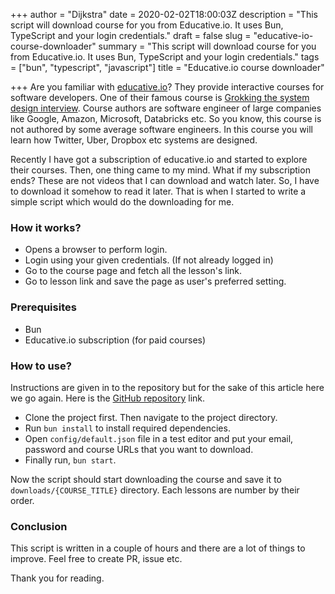 +++
author = "Dijkstra"
date = 2020-02-02T18:00:03Z
description = "This script will download course for you from Educative.io. It uses Bun, TypeScript and your login credentials."
draft = false
slug = "educative-io-course-downloader"
summary = "This script will download course for you from Educative.io. It uses Bun, TypeScript and your login credentials."
tags = ["bun", "typescript", "javascript"]
title = "Educative.io course downloader"

+++
Are you familiar with [educative.io](https://www.educative.io)? They provide interactive courses for software developers. One of their famous course is [Grokking the system design interview](https://www.educative.io/courses/grokking-the-system-design-interview). Course authors are software engineer of large companies like Google, Amazon, Microsoft, Databricks etc. So you know, this course is not authored by some average software engineers. In this course you will learn how Twitter, Uber, Dropbox etc systems are designed.

Recently I have got a subscription of educative.io and started to explore their courses. Then, one thing came to my mind. What if my subscription ends? These are not videos that I can download and watch later. So, I have to download it somehow to read it later. That is when I started to write a simple script which would do the downloading for me.

### How it works?

* Opens a browser to perform login.
* Login using your given credentials. (If not already logged in)
* Go to the course page and fetch all the lesson's link.
* Go to lesson link and save the page as user's preferred setting.

### Prerequisites

* Bun
* Educative.io subscription (for paid courses)

### How to use?

Instructions are given in to the repository but for the sake of this article here we go again. Here is the [GitHub repository](https://github.com/shihabmridha/educative.io-downloader) link.

* Clone the project first. Then navigate to the project directory.
* Run `bun install` to install required dependencies.
* Open `config/default.json` file in a test editor and put your email, password and course URLs that you want to download.
* Finally run, `bun start`.

Now the script should start downloading the course and save it to `downloads/{COURSE_TITLE}` directory. Each lessons are number by their order.

### Conclusion

This script is written in a couple of hours and there are a lot of things to improve. Feel free to create PR, issue etc.

Thank you for reading.
